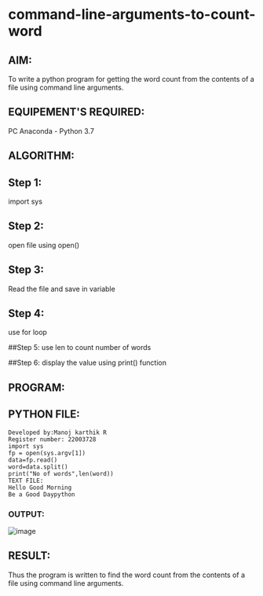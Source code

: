 # command-line-arguments-to-count-word
## AIM:
To write a python program for getting the word count from the contents of a file using command line arguments.
## EQUIPEMENT'S REQUIRED: 
PC
Anaconda - Python 3.7
## ALGORITHM: 
## Step 1:
import sys

## Step 2:
open file using open()

## Step 3:
Read the file and save in variable

## Step 4:
use for loop

##Step 5:
use len to count number of words

##Step 6:
display the value using print() function

## PROGRAM:

## PYTHON FILE:
```
Developed by:Manoj karthik R
Register number: 22003728
import sys
fp = open(sys.argv[1]) 
data=fp.read()
word=data.split()
print("No of words",len(word))
TEXT FILE:
Hello Good Morning 
Be a Good Daypython 
```
### OUTPUT:

![image](https://user-images.githubusercontent.com/119560395/214846778-7c25ca70-d4d2-430d-9839-d6690a060e82.png)



## RESULT:
Thus the program is written to find the word count from the contents of a file using command line arguments.
